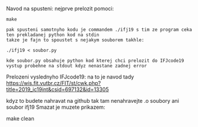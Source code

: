 Navod na spusteni:
	nejprve prelozit pomoci:
	
	make

	pak spusteni samotnyho kodu je commandem ./ifj19 s tim ze program ceka ten prekladanej python kod na stdin 
	takze je fajn to spoustet s nejakym souborem takhle:

	./ifj19 < soubor.py

	kde soubor.py obsahuje python kod kterej chci prelozit do IFJcode19
	vystup probehne na stdout kdyz nenastane zadnej error

Prelozeni vyslednyho IFJcode19:
	na to je navod tady
	https://wis.fit.vutbr.cz/FIT/st/cwk.php?title=2019_ic19int&csid=697132&id=13305

kdyz to budete nahravat na github tak tam nenahravejte .o soubory ani soubor ifj19
Smazat je muzete prikazem:

make clean

